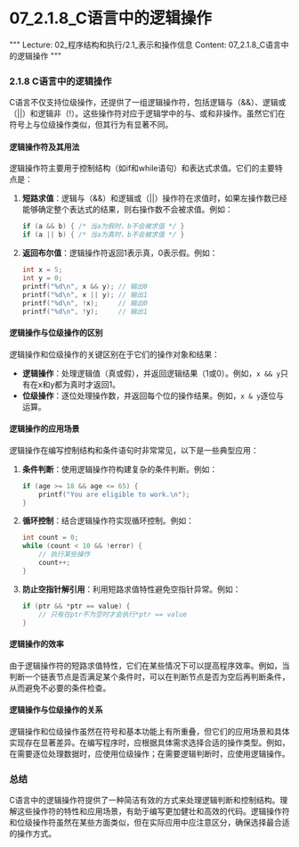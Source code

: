 # 07_2.1.8_C语言中的逻辑操作

"""
Lecture: 02_程序结构和执行/2.1_表示和操作信息
Content: 07_2.1.8_C语言中的逻辑操作
"""

### 2.1.8 C语言中的逻辑操作

C语言不仅支持位级操作，还提供了一组逻辑操作符，包括逻辑与（&&）、逻辑或（||）和逻辑非（!）。这些操作符对应于逻辑学中的与、或和非操作。虽然它们在符号上与位级操作类似，但其行为有显著不同。

#### 逻辑操作符及其用法
逻辑操作符主要用于控制结构（如if和while语句）和表达式求值。它们的主要特点是：
1. **短路求值**：逻辑与（&&）和逻辑或（||）操作符在求值时，如果左操作数已经能够确定整个表达式的结果，则右操作数不会被求值。例如：
   ```c
   if (a && b) { /* 当a为假时，b不会被求值 */ }
   if (a || b) { /* 当a为真时，b不会被求值 */ }
   ```

2. **返回布尔值**：逻辑操作符返回1表示真，0表示假。例如：
   ```c
   int x = 5;
   int y = 0;
   printf("%d\n", x && y); // 输出0
   printf("%d\n", x || y); // 输出1
   printf("%d\n", !x);     // 输出0
   printf("%d\n", !y);     // 输出1
   ```

#### 逻辑操作与位级操作的区别
逻辑操作和位级操作的关键区别在于它们的操作对象和结果：
- **逻辑操作**：处理逻辑值（真或假），并返回逻辑结果（1或0）。例如，`x && y`只有在x和y都为真时才返回1。
- **位级操作**：逐位处理操作数，并返回每个位的操作结果。例如，`x & y`逐位与运算。

#### 逻辑操作的应用场景
逻辑操作在编写控制结构和条件语句时非常常见，以下是一些典型应用：
1. **条件判断**：使用逻辑操作符构建复杂的条件判断。例如：
   ```c
   if (age >= 18 && age <= 65) {
       printf("You are eligible to work.\n");
   }
   ```

2. **循环控制**：结合逻辑操作符实现循环控制。例如：
   ```c
   int count = 0;
   while (count < 10 && !error) {
       // 执行某些操作
       count++;
   }
   ```

3. **防止空指针解引用**：利用短路求值特性避免空指针异常。例如：
   ```c
   if (ptr && *ptr == value) {
       // 只有在ptr不为空时才会执行*ptr == value
   }
   ```

#### 逻辑操作的效率
由于逻辑操作符的短路求值特性，它们在某些情况下可以提高程序效率。例如，当判断一个链表节点是否满足某个条件时，可以在判断节点是否为空后再判断条件，从而避免不必要的条件检查。

#### 逻辑操作与位级操作的关系
逻辑操作和位级操作虽然在符号和基本功能上有所重叠，但它们的应用场景和具体实现存在显著差异。在编写程序时，应根据具体需求选择合适的操作类型。例如，在需要逐位处理数据时，应使用位级操作；在需要逻辑判断时，应使用逻辑操作。

### 总结
C语言中的逻辑操作符提供了一种简洁有效的方式来处理逻辑判断和控制结构。理解这些操作符的特性和应用场景，有助于编写更加健壮和高效的代码。逻辑操作符和位级操作符虽然在某些方面类似，但在实际应用中应注意区分，确保选择最合适的操作方式。
